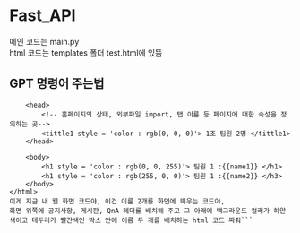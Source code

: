 # Fast_API
 메인 코드는 main.py<br>
 html 코드는 templates 폴더 test.html에 있뜸

## GPT 명령어 주는법
```<html>
    <head>
        <!-- 홈페이지의 상태, 외부파일 import, 탭 이름 등 페이지에 대한 속성을 정의하는 곳-->
        <tittle1 style = 'color : rgb(0, 0, 0)'> 1조 팀원 2명 </tittle1>
    </head>
    
    <body>
        <h1 style = 'color : rgb(0, 0, 255)'> 팀원 1 :{{name1}} </h1>
        <h1 style = 'color : rgb(255, 0, 0)'> 팀원 1 :{{name2}} </h3>    
    </body>
</html>
이게 지금 내 웹 화면 코드야, 이건 이름 2개를 화면에 띄우는 코드야, 
화면 위쪽에 공지사항, 게시판, QnA 헤더를 배치해 주고 그 아래에 백그라운드 컬러가 하얀색이고 테두리가 빨간색인 박스 안에 이름 두 개를 배치하는 html 코드 짜줘```
